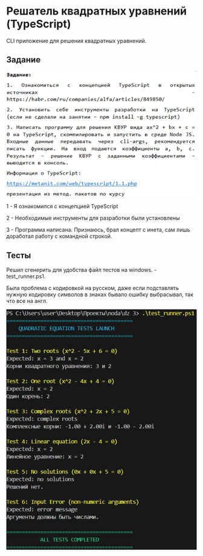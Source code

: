 # Решатель квадратных уравнений (TypeScript)

CLI приложение для решения квадратных уравнений.

## Задание
![task](Photos/task.png)

1 - Я ознакомился с концепцией TypeScript

2 - Необходимые инструменты для разработки были установлены

3 - Программа написана. Признаюсь, брал концепт с инета, сам лишь доработал работу с командной строкой.

## Тесты

Решил сгенерить для удобства файл тестов на windows. - test_runner.ps1.

Была проблема с кодировкой на русском, даже если подставлять нужную кодировку символов в знаках бывало ошибку выбрасывал, так что все на англ.

![tests](Photos/tests.png)


